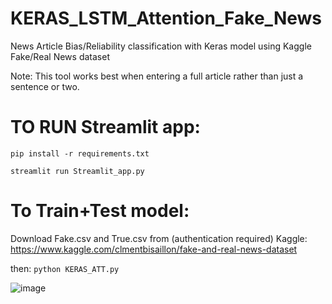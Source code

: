 # KERAS_LSTM_Attention_Fake_News
News Article Bias/Reliability classification with Keras model using Kaggle Fake/Real News dataset

Note: This tool works best when entering a full article rather than just a sentence or two.

# TO RUN Streamlit app:

`pip install -r requirements.txt`

`streamlit run Streamlit_app.py`

# To Train+Test model:

Download Fake.csv and True.csv from (authentication required) Kaggle:
https://www.kaggle.com/clmentbisaillon/fake-and-real-news-dataset

then:
`python KERAS_ATT.py`


![image](https://user-images.githubusercontent.com/56002246/158795757-04032e42-9c8c-4b61-a29e-ee234fc46b52.png)




